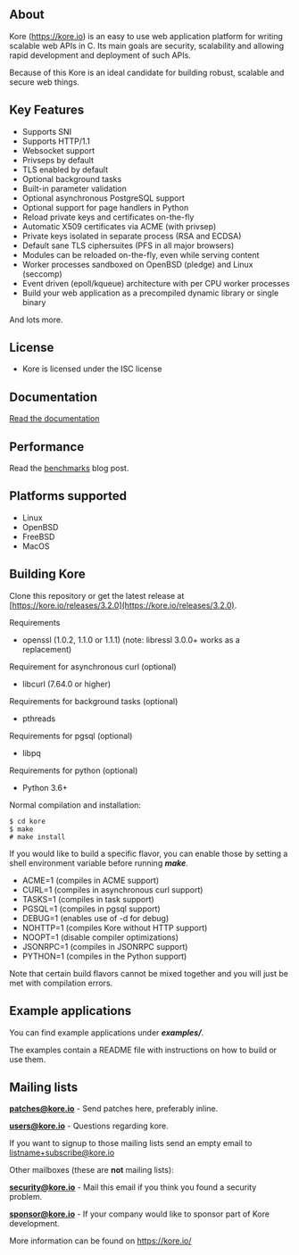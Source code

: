 About
-----

Kore (https://kore.io) is an easy to use web application platform for
writing scalable web APIs in C. Its main goals are security, scalability
and allowing rapid development and deployment of such APIs.

Because of this Kore is an ideal candidate for building robust, scalable and secure web things.

Key Features
------------
* Supports SNI
* Supports HTTP/1.1
* Websocket support
* Privseps by default
* TLS enabled by default
* Optional background tasks
* Built-in parameter validation
* Optional asynchronous PostgreSQL support
* Optional support for page handlers in Python
* Reload private keys and certificates on-the-fly
* Automatic X509 certificates via ACME (with privsep)
* Private keys isolated in separate process (RSA and ECDSA)
* Default sane TLS ciphersuites (PFS in all major browsers)
* Modules can be reloaded on-the-fly, even while serving content
* Worker processes sandboxed on OpenBSD (pledge) and Linux (seccomp)
* Event driven (epoll/kqueue) architecture with per CPU worker processes
* Build your web application as a precompiled dynamic library or single binary

And lots more.

License
-------
* Kore is licensed under the ISC license

Documentation
--------------
[Read the documentation](https://docs.kore.io/3.3.0/)

Performance
-----------
Read the [benchmarks](https://blog.kore.io/posts/benchmarks) blog post.

Platforms supported
-------------------
* Linux
* OpenBSD
* FreeBSD
* MacOS

Building Kore
-------------
Clone this repository or get the latest release at [https://kore.io/releases/3.2.0](https://kore.io/releases/3.2.0).

Requirements
* openssl (1.0.2, 1.1.0 or 1.1.1)
  (note: libressl 3.0.0+ works as a replacement)

Requirement for asynchronous curl (optional)
* libcurl (7.64.0 or higher)

Requirements for background tasks (optional)
* pthreads

Requirements for pgsql (optional)
* libpq

Requirements for python (optional)
* Python 3.6+

Normal compilation and installation:

```
$ cd kore
$ make
# make install
```

If you would like to build a specific flavor, you can enable
those by setting a shell environment variable before running **_make_**.

* ACME=1 (compiles in ACME support)
* CURL=1 (compiles in asynchronous curl support)
* TASKS=1 (compiles in task support)
* PGSQL=1 (compiles in pgsql support)
* DEBUG=1 (enables use of -d for debug)
* NOHTTP=1 (compiles Kore without HTTP support)
* NOOPT=1 (disable compiler optimizations)
* JSONRPC=1 (compiles in JSONRPC support)
* PYTHON=1 (compiles in the Python support)

Note that certain build flavors cannot be mixed together and you will just
be met with compilation errors.

Example applications
-----------------
You can find example applications under **_examples/_**.

The examples contain a README file with instructions on how
to build or use them.

Mailing lists
-------------

**patches@kore.io** - Send patches here, preferably inline.

**users@kore.io** - Questions regarding kore.


If you want to signup to those mailing lists send an empty email to
	listname+subscribe@kore.io


Other mailboxes (these are **not** mailing lists):

**security@kore.io** - Mail this email if you think you found a security problem.

**sponsor@kore.io** - If your company would like to sponsor part of Kore development.

More information can be found on https://kore.io/
